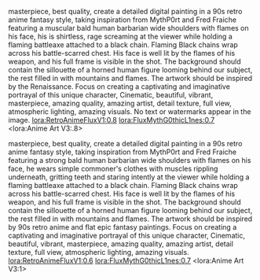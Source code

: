 masterpiece, best quality, create a detailed digital painting in a 90s retro anime fantasy style, taking inspiration from MythP0rt and Fred Fraiche featuring a muscular bald human barbarian wide shoulders with flames on his face, his is shirtless, rage screaming at the viewer while holding a flaming battleaxe attached to a black chain. Flaming Black chains wrap across his battle-scarred chest. His face is well lit by the flames of his weapon, and his full frame is  visible in the shot.  The background should contain the sillouette of a horned human figure looming behind our subject, the rest filled in with mountains and flames. The artwork should be inspired by the Renaissance. Focus on creating a captivating and imaginative portrayal of this unique character,  Cinematic, beautiful, vibrant, masterpiece,  amazing quality, amazing artist, detail texture, full view, atmospheric lighting, amazing visuals. No text or watermarks appear in the image. <lora:RetroAnimeFluxV1:0.8>  <lora:FluxMythG0thicL1nes:0.7>   <lora:Anime Art V3:.8> 


masterpiece, best quality, create a detailed digital painting in a 90s retro anime fantasy style, taking inspiration from MythP0rt and Fred Fraiche featuring a strong bald human barbarian wide shoulders with flames on his face, he wears simple commoner's clothes with muscles rippling underneath, gritting teeth and staring intently at the viewer while holding a flaming battleaxe attached to a black chain. Flaming Black chains wrap across his battle-scarred chest. His face is well lit by the flames of his weapon, and his full frame is visible in the shot. The background should contain the sillouette of a horned human figure looming behind our subject, the rest filled in with mountains and flames. The artwork should be inspired by 90s retro anime and flat epic fantasy paintings. Focus on creating a captivating and imaginative portrayal of this unique character, Cinematic, beautiful, vibrant, masterpiece, amazing quality, amazing artist, detail texture, full view, atmospheric lighting, amazing visuals. <lora:RetroAnimeFluxV1:0.6> <lora:FluxMythG0thicL1nes:0.7> <lora:Anime Art V3:1>